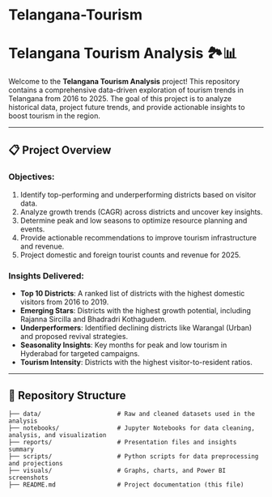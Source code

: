 # Telangana-Tourism
# Telangana Tourism Analysis 🏞️📊  

Welcome to the **Telangana Tourism Analysis** project! This repository contains a comprehensive data-driven exploration of tourism trends in Telangana from 2016 to 2025. The goal of this project is to analyze historical data, project future trends, and provide actionable insights to boost tourism in the region.

---

## 📋 Project Overview  

### Objectives:  
1. Identify top-performing and underperforming districts based on visitor data.  
2. Analyze growth trends (CAGR) across districts and uncover key insights.  
3. Determine peak and low seasons to optimize resource planning and events.  
4. Provide actionable recommendations to improve tourism infrastructure and revenue.  
5. Project domestic and foreign tourist counts and revenue for 2025.  

### Insights Delivered:
- **Top 10 Districts**: A ranked list of districts with the highest domestic visitors from 2016 to 2019.  
- **Emerging Stars**: Districts with the highest growth potential, including Rajanna Sircilla and Bhadradri Kothagudem.  
- **Underperformers**: Identified declining districts like Warangal (Urban) and proposed revival strategies.  
- **Seasonality Insights**: Key months for peak and low tourism in Hyderabad for targeted campaigns.  
- **Tourism Intensity**: Districts with the highest visitor-to-resident ratios.  

---

## 📂 Repository Structure  

```plaintext
├── data/                     # Raw and cleaned datasets used in the analysis
├── notebooks/                # Jupyter Notebooks for data cleaning, analysis, and visualization
├── reports/                  # Presentation files and insights summary
├── scripts/                  # Python scripts for data preprocessing and projections
├── visuals/                  # Graphs, charts, and Power BI screenshots
├── README.md                 # Project documentation (this file)
